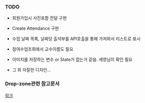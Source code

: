 ### TODO  

- 회원가입시 사진포함 전달 구현  

- Create Attendance 구현

- 수업 날짜 목록, 날짜당 출석부를 API호출을 통해 가져와서 리스트로 표시  

- 참여수업조회에서 교수이름도 필요  

- 이미지를 저장하는 변수 or State가 없는거 같음. 세영님이 확인 필요 

- 그 외 자잘한 디자인...  

### Drop-zone관련 참고문서
<a href="https://blog.naver.com/s_holmes25/222115581433">링크</a> 


